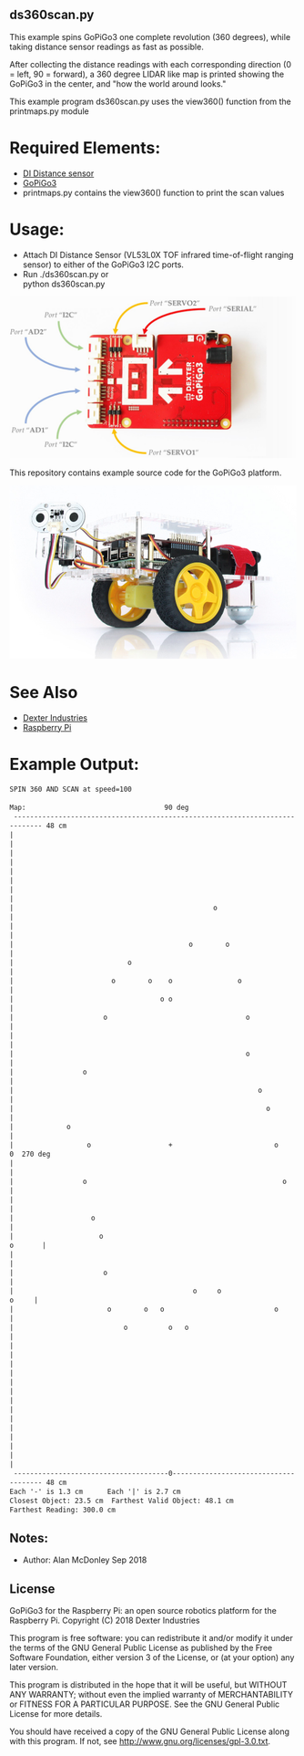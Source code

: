## ds360scan.py </br>   

This example spins GoPiGo3 one complete revolution (360 degrees),
while taking distance sensor readings as fast as possible.

After collecting the distance readings with each corresponding direction (0 = left, 90 = forward),
a 360 degree LIDAR like map is printed showing the GoPiGo3 in the center,
and "how the world around looks."

This example program ds360scan.py uses the view360() function from the printmaps.py module 

# Required Elements:

- [ DI Distance sensor ](https://www.dexterindustries.com/shop/distance-sensor/)
- [ GoPiGo3 ](https://www.dexterindustries.com/gopigo3/)
- printmaps.py   contains the view360() function to print the scan values 

# Usage:
- Attach DI Distance Sensor (VL53L0X TOF infrared time-of-flight ranging sensor) to either of the GoPiGo3 I2C ports.
- Run ./ds360scan.py  or </br>
      python ds360scan.py

![ GoPiGo3 Board ](https://github.com/DexterInd/GoPiGo3/blob/master/docs/source/images/gpg3_ports.jpg)

This repository contains example source code for the GoPiGo3 platform.

![ GoPiGo3 ](https://github.com/DexterInd/GoPiGo3/blob/master/docs/source/images/gopigo3.jpg)

# See Also

- [Dexter Industries](http://www.dexterindustries.com/GoPiGo)
- [Raspberry Pi](http://www.raspberrypi.org/)

# Example Output:
```
SPIN 360 AND SCAN at speed=100

Map:                                  90 deg
 ----------------------------------------------------------------------------- 48 cm
|                                                                             |
|                                                                             |
|                                                                             |
|                                                                             |
|                                                 o                           |
|                                                                             |
|                                           o        o                        |
|                            o                                                |
|                        o        o    o                o                     |
|                                    o o                                      |
|                      o                                  o                   |
|                                                                             |
|                                                         o                   |
|                 o                                                           |
|                                                            o                |
|                                                              o              |
|             o                                                               |
|                  o                   +                         o            0  270 deg
|                                                                             |
|                 o                                                o          |
|                                                                             |
|                   o                                                         |
|                     o                                               o       |
|                                                                             |
|                      o                                                      |
|                                            o     o                    o     |
|                       o        o   o                           o            |
|                           o          o   o                                  |
|                                                                             |
|                                                                             |
|                                                                             |
|                                                                             |
|                                                                             |
|                                                                             |
|                                                                             |
 --------------------------------------0-------------------------------------- 48 cm
Each '-' is 1.3 cm      Each '|' is 2.7 cm
Closest Object: 23.5 cm  Farthest Valid Object: 48.1 cm
Farthest Reading: 300.0 cm
```



## Notes: 
- Author: Alan McDonley Sep 2018 

## License
GoPiGo3 for the Raspberry Pi: an open source robotics platform for the Raspberry Pi.
Copyright (C) 2018  Dexter Industries

This program is free software: you can redistribute it and/or modify
it under the terms of the GNU General Public License as published by
the Free Software Foundation, either version 3 of the License, or
(at your option) any later version.

This program is distributed in the hope that it will be useful,
but WITHOUT ANY WARRANTY; without even the implied warranty of
MERCHANTABILITY or FITNESS FOR A PARTICULAR PURPOSE.  See the
GNU General Public License for more details.

You should have received a copy of the GNU General Public License
along with this program.  If not, see <http://www.gnu.org/licenses/gpl-3.0.txt>.
